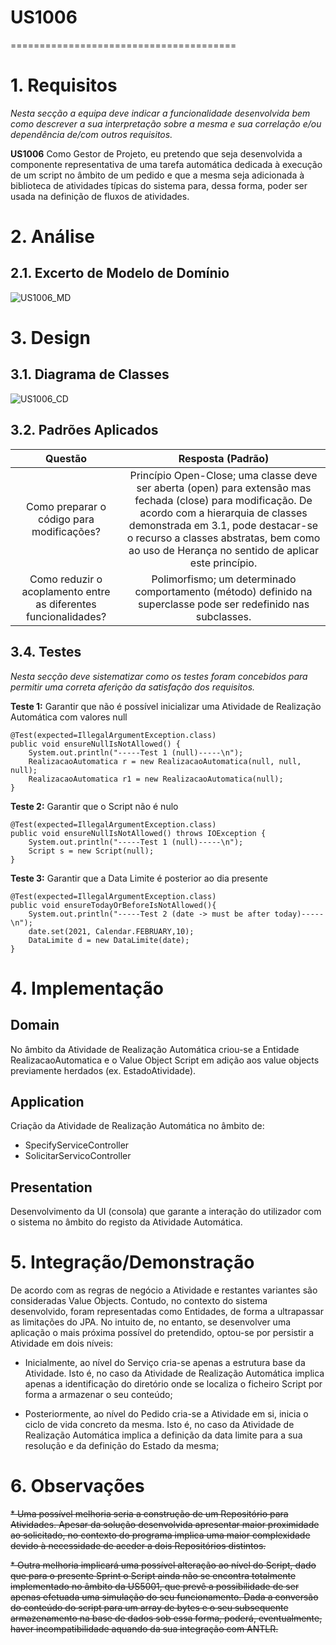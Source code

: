 # US1006  
=======================================


# 1. Requisitos

*Nesta secção a equipa deve indicar a funcionalidade desenvolvida bem como descrever a sua interpretação sobre a mesma e sua correlação e/ou dependência de/com outros requisitos.*


**US1006** Como Gestor de Projeto, eu pretendo que seja desenvolvida a componente representativa de uma tarefa automática dedicada à execução de um script no âmbito de um pedido e que a mesma seja adicionada à biblioteca de atividades típicas do sistema para, dessa forma, poder ser usada na definição de fluxos de atividades.


# 2. Análise

## 2.1. Excerto de Modelo de Domínio

![US1006_MD](US1006_MD.svg)

# 3. Design

## 3.1. Diagrama de Classes

![US1006_CD](US1006_CD.svg)

## 3.2. Padrões Aplicados

|Questão|Resposta (Padrão)|
|:----:|:---------------:|
|Como preparar o código para modificações?|Princípio Open-Close; uma classe deve ser aberta (open) para extensão mas fechada (close) para modificação. De acordo com a hierarquia de classes demonstrada em 3.1, pode destacar-se o recurso a classes abstratas, bem como ao uso de Herança no sentido de aplicar este princípio.| 
|Como reduzir o acoplamento entre as diferentes funcionalidades?|Polimorfismo; um determinado comportamento (método) definido na superclasse pode ser redefinido nas subclasses.|

## 3.4. Testes 
*Nesta secção deve sistematizar como os testes foram concebidos para permitir uma correta aferição da satisfação dos requisitos.*

**Teste 1:** Garantir que não é possível inicializar uma Atividade de Realização Automática com valores null

    @Test(expected=IllegalArgumentException.class)
    public void ensureNullIsNotAllowed() {
        System.out.println("-----Test 1 (null)-----\n");
        RealizacaoAutomatica r = new RealizacaoAutomatica(null, null, null);
        RealizacaoAutomatica r1 = new RealizacaoAutomatica(null);
    }

**Teste 2:** Garantir que o Script não é nulo

    @Test(expected=IllegalArgumentException.class)
    public void ensureNullIsNotAllowed() throws IOException {
        System.out.println("-----Test 1 (null)-----\n");
        Script s = new Script(null);
    }

**Teste 3:** Garantir que a Data Limite é posterior ao dia presente

    @Test(expected=IllegalArgumentException.class)
    public void ensureTodayOrBeforeIsNotAllowed(){
        System.out.println("-----Test 2 (date -> must be after today)-----\n");
        date.set(2021, Calendar.FEBRUARY,10);
        DataLimite d = new DataLimite(date);
    }

# 4. Implementação

## Domain

No âmbito da Atividade de Realização Automática criou-se a Entidade RealizacaoAutomatica e o Value Object Script em adição aos value objects previamente herdados (ex. EstadoAtividade).

## Application

Criação da Atividade de Realização Automática no âmbito de:

* SpecifyServiceController
* SolicitarServicoController

## Presentation

Desenvolvimento da UI (consola) que garante a interação do utilizador com o sistema no âmbito do registo da Atividade Automática.


# 5. Integração/Demonstração


De acordo com as regras de negócio a Atividade e restantes variantes são consideradas Value Objects. Contudo, no contexto do sistema desenvolvido, foram representadas como
 Entidades, de forma a ultrapassar as limitações do JPA.
No intuito de, no entanto, se desenvolver uma aplicação o mais próxima possível do pretendido, optou-se por persistir a Atividade em dois níveis:

* Inicialmente, ao nível do Serviço cria-se apenas a estrutura base da Atividade. Isto é, no caso da Atividade de Realização Automática implica apenas 
a identificação do diretório onde se localiza o ficheiro Script por forma a armazenar o seu conteúdo;
  
* Posteriormente, ao nível do Pedido cria-se a Atividade em si, inicia o ciclo de vida concreto da mesma. Isto é, no caso da Atividade de Realização Automática 
implica a definição da data limite para a sua resolução e da definição do Estado da mesma;

# 6. Observações

~~* Uma possível melhoria seria a construção de um Repositório para Atividades. Apesar da solução desenvolvida apresentar maior proximidade ao solicitado, no contexto do
 programa implica uma maior complexidade devido à necessidade de aceder a dois Repositórios distintos.~~
  
~~* Outra melhoria implicará uma possível alteração ao nível do Script, dado que para o presente Sprint o Script ainda não se encontra totalmente implementado no âmbito da
 US5001, que prevê a possibilidade de ser apenas efetuada uma simulação do seu funcionamento. Dada a conversão do conteúdo do script para um array de bytes e o seu subsequente 
  armazenamento na base de dados sob essa forma, poderá, eventualmente, haver incompatibilidade aquando da sua integração com ANTLR.~~


